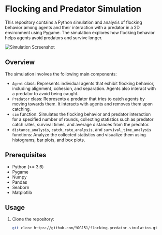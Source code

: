 # Flocking and Predator Simulation

This repository contains a Python simulation and analysis of flocking behavior among agents and their interaction with a predator in a 2D environment using Pygame. The simulation explores how flocking behavior helps agents avoid predators and survive longer.

![Simulation Screenshot](simulation_screenshot.png)

## Overview

The simulation involves the following main components:

- `Agent` class: Represents individual agents that exhibit flocking behavior, including alignment, cohesion, and separation. Agents also interact with a predator to avoid being caught.
- `Predator` class: Represents a predator that tries to catch agents by moving towards them. It interacts with agents and removes them upon catching.
- `sim` function: Simulates the flocking behavior and predator interaction for a specified number of rounds, collecting statistics such as predator catch rates, survival times, and average distances from the predator.
- `distance_analysis`, `catch_rate_analysis`, and `survival_time_analysis` functions: Analyze the collected statistics and visualize them using histograms, bar plots, and box plots.

## Prerequisites

- Python (>= 3.6)
- Pygame
- Numpy
- Pandas
- Seaborn
- Matplotlib

## Usage

1. Clone the repository:
   ```bash
   git clone https://github.com/YOG151/flocking-predator-simulation.git
